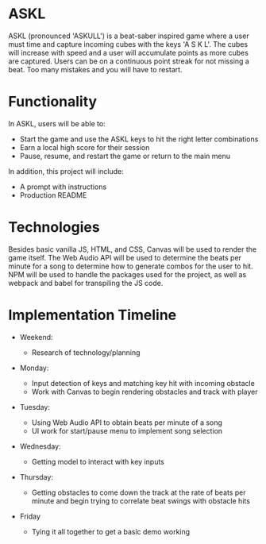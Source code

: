 # ASKL

ASKL (pronounced 'ASKULL') is a beat-saber inspired game where a user must time and capture incoming cubes with the keys 'A S K L'. The cubes will increase with speed and a user will accumulate points as more cubes are captured. Users can be on a continuous point streak for not missing a beat. Too many mistakes and you will have to restart. 

# Functionality

In ASKL, users will be able to:


* Start the game and use the ASKL keys to hit the right letter combinations
* Earn a local high score for their session 
* Pause, resume, and restart the game or return to the main menu

In addition, this project will include:

* A prompt with instructions 
* Production README



# Technologies
 Besides basic vanilla JS, HTML, and CSS, Canvas will be used to render the game itself. 
 The Web Audio API will be used to determine the beats per minute for a song to determine how to generate combos for the user to hit.
 NPM will be used to handle the packages used for the project, as well as webpack and babel for transpiling the JS code. 

# Implementation Timeline

* Weekend: 
  * Research of technology/planning 

* Monday:
  * Input detection of keys and matching key hit with incoming obstacle
  * Work with Canvas to begin rendering obstacles and track with player
* Tuesday:
  * Using Web Audio API to obtain beats per minute of a song
  * UI work for start/pause menu to implement song selection
  
* Wednesday:
  * Getting model to interact with key inputs

* Thursday:
  * Getting obstacles to come down the track at the rate of beats per minute and begin trying to correlate beat swings with obstacle hits
* Friday
  * Tying it all together to get a basic demo working
